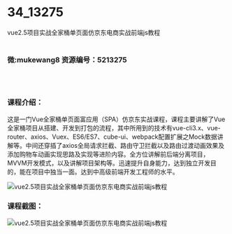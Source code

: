 # 34_13275
vue2.5项目实战全家桶单页面仿京东电商实战前端js教程
<br/></br>
<h3>微:mukewang8 资源编号：5213275</h3>
<br/></br>
<h3>课程介绍：</h3>
<p>这是一门Vue全家桶单页面富应用（SPA）仿京东实战课程，课程主要讲解了Vue全家桶项目从搭建、开发到打包的流程，其中所用到的技术有vue-cli3.x、vue-router、axios、Vuex、ES6/ES7、cube-ui、webpack配置扩展之Mock数据讲解等。中间还穿插了axios全局请求拦截、路由守卫拦截以及路由过渡动画效果及添加购物车动画实现思路及实现等进阶内容。全方位讲解前后端分离项目，MVVM开发模式，以及讲解项目架构等。迅速提升自身能力，达到独立开发目的，能在项目中独当一面。达到中高级前端开发工程师的水平。</p>
<p><img src="https://www.ko996.com/wp-content/uploads/img/2020/05/12345-4-300x202.jpg" alt="vue2.5项目实战全家桶单页面仿京东电商实战前端js教程"></p>
<div class="info-desc">
<h3>课程截图：</h3>
<p><img src="https://www.ko996.com/wp-content/uploads/img/2020/05/1-136.png" alt="vue2.5项目实战全家桶单页面仿京东电商实战前端js教程"></p>


			
</div>

